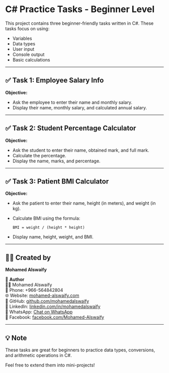 # C# Practice Tasks - Beginner Level

This project contains three beginner-friendly tasks written in C#. These tasks focus on using:

- Variables
- Data types
- User input
- Console output
- Basic calculations

---

## ✅ Task 1: Employee Salary Info

**Objective:**
- Ask the employee to enter their name and monthly salary.
- Display their name, monthly salary, and calculated annual salary.

---

## ✅ Task 2: Student Percentage Calculator

**Objective:**
- Ask the student to enter their name, obtained mark, and full mark.
- Calculate the percentage.
- Display the name, marks, and percentage.

---

## ✅ Task 3: Patient BMI Calculator

**Objective:**
- Ask the patient to enter their name, height (in meters), and weight (in kg).
- Calculate BMI using the formula:
  
  ```
  BMI = weight / (height * height)
  ```
- Display name, height, weight, and BMI.

---

## 👨‍💻 Created by
**Mohamed Alswaify**

👤 **Author**  
👨‍🏫 Mohamed Alswaify  
📱 Phone: +966-564842804  
🌐 Website: [mohamed-alswaify.com](https://mohamed-alswaify.com)  
🔗 GitHub: [github.com/mohamedalswaify](https://github.com/mohamedalswaify)  
💼 LinkedIn: [linkedin.com/in/mohamedalswaify](https://linkedin.com/in/mohamedalswaify)  
💬 WhatsApp: [Chat on WhatsApp](https://wa.me/966564842804)  
📘 Facebook: [facebook.com/Mohamed-Alswaify](https://facebook.com/Mohamed-Alswaify)

-----

## 💡 Note
These tasks are great for beginners to practice data types, conversions, and arithmetic operations in C#.

Feel free to extend them into mini-projects!
